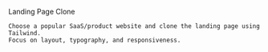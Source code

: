 Landing Page Clone

    Choose a popular SaaS/product website and clone the landing page using Tailwind.
    Focus on layout, typography, and responsiveness.
